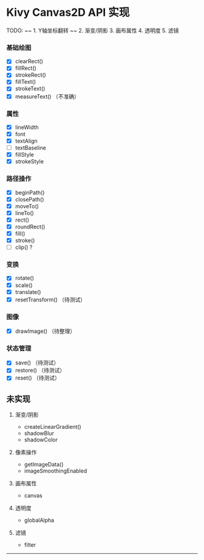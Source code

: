 # Kivy Canvas2D API 实现
TODO: 
   ~~ 1. Y轴坐标翻转 ~~
   2. 渐变/阴影
   3. 画布属性
   4. 透明度
   5. 滤镜

### 基础绘图
- [x] clearRect() 
- [x] fillRect() 
- [x] strokeRect() 
- [x] fillText() 
- [x] strokeText()
- [x] measureText()  （不准确）

### 属性

- [x] lineWidth
- [x] font
- [x] textAlign
- [ ] textBaseline
- [x] fillStyle
- [x] strokeStyle

### 路径操作
- [x] beginPath()
- [x] closePath()
- [x] moveTo()
- [x] lineTo()
- [x] rect()
- [x] roundRect()
- [x] fill()
- [x] stroke()
- [ ] clip() ?

### 变换
- [x] rotate()
- [x] scale()
- [x] translate()
- [x] resetTransform() （待测试）

### 图像
- [x] drawImage() （待整理）

### 状态管理
- [x] save() （待测试）
- [x] restore() （待测试）
- [x] reset() （待测试）

未实现
---

1. 渐变/阴影
   - createLinearGradient()
   - shadowBlur
   - shadowColor

2. 像素操作
   - getImageData()
   - imageSmoothingEnabled

3. 画布属性
   - canvas

4. 透明度
   - globalAlpha

5. 滤镜
   - filter

---